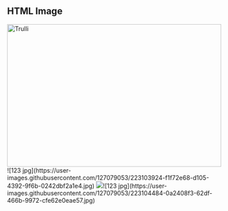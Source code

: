 <!DOCTYPE html>
<html>
<body>

<h2>HTML Image</h2>
<img src="pic_trulli.jpg" alt="Trulli" width="500" height="333">

</body>
</html>
![123 jpg](https://user-images.githubusercontent.com/127079053/223103924-f1f72e68-d105-4392-9f6b-0242dbf2a1e4.jpg)
<img src="123.jpg">![123 jpg](https://user-images.githubusercontent.com/127079053/223104484-0a2408f3-62df-466b-9972-cfe62e0eae57.jpg)
